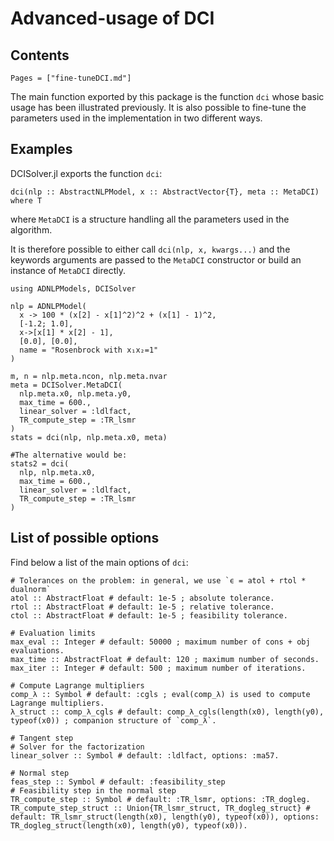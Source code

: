 # Advanced-usage of DCI

## Contents

```@contents
Pages = ["fine-tuneDCI.md"]
```

The main function exported by this package is the function `dci` whose basic usage has been illustrated previously.
It is also possible to fine-tune the parameters used in the implementation in two different ways.

## Examples

DCISolver.jl exports the function `dci`:
```
dci(nlp :: AbstractNLPModel, x :: AbstractVector{T}, meta :: MetaDCI) where T
```
where `MetaDCI` is a structure handling all the parameters used in the algorithm.

It is therefore possible to either call `dci(nlp, x, kwargs...)` and the keywords arguments are passed to the `MetaDCI` constructor or build an instance of `MetaDCI` directly.

```@example
using ADNLPModels, DCISolver

nlp = ADNLPModel(
  x -> 100 * (x[2] - x[1]^2)^2 + (x[1] - 1)^2, 
  [-1.2; 1.0],
  x->[x[1] * x[2] - 1], 
  [0.0], [0.0],
  name = "Rosenbrock with x₁x₂=1"
)

m, n = nlp.meta.ncon, nlp.meta.nvar
meta = DCISolver.MetaDCI(
  nlp.meta.x0, nlp.meta.y0, 
  max_time = 600., 
  linear_solver = :ldlfact, 
  TR_compute_step = :TR_lsmr
)
stats = dci(nlp, nlp.meta.x0, meta)

#The alternative would be:
stats2 = dci(
  nlp, nlp.meta.x0, 
  max_time = 600., 
  linear_solver = :ldlfact, 
  TR_compute_step = :TR_lsmr
)
```

## List of possible options

Find below a list of the main options of `dci`:
```
# Tolerances on the problem: in general, we use `ϵ = atol + rtol * dualnorm`
atol :: AbstractFloat # default: 1e-5 ; absolute tolerance.
rtol :: AbstractFloat # default: 1e-5 ; relative tolerance.
ctol :: AbstractFloat # default: 1e-5 ; feasibility tolerance.

# Evaluation limits
max_eval :: Integer # default: 50000 ; maximum number of cons + obj evaluations.
max_time :: AbstractFloat # default: 120 ; maximum number of seconds.
max_iter :: Integer # default: 500 ; maximum number of iterations.

# Compute Lagrange multipliers
comp_λ :: Symbol # default: :cgls ; eval(comp_λ) is used to compute Lagrange multipliers.
λ_struct :: comp_λ_cgls # default: comp_λ_cgls(length(x0), length(y0), typeof(x0)) ; companion structure of `comp_λ`.
   
# Tangent step
# Solver for the factorization
linear_solver :: Symbol # default: :ldlfact, options: :ma57.

# Normal step
feas_step :: Symbol # default: :feasibility_step
# Feasibility step in the normal step
TR_compute_step :: Symbol # default: :TR_lsmr, options: :TR_dogleg.
TR_compute_step_struct :: Union{TR_lsmr_struct, TR_dogleg_struct} # default: TR_lsmr_struct(length(x0), length(y0), typeof(x0)), options: TR_dogleg_struct(length(x0), length(y0), typeof(x0)).
```

